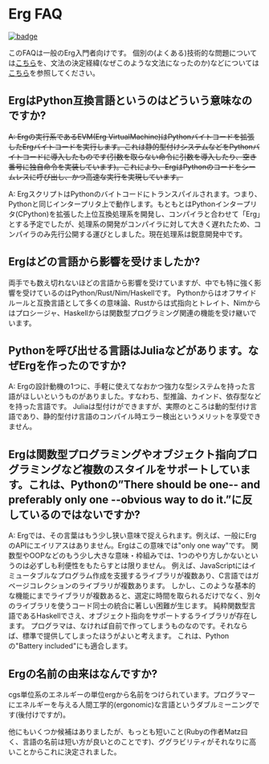 # Erg FAQ

[![badge](https://img.shields.io/endpoint.svg?url=https%3A%2F%2Fgezf7g7pd5.execute-api.ap-northeast-1.amazonaws.com%2Fdefault%2Fsource_up_to_date%3Fowner%3Derg-lang%26repos%3Derg%26ref%3Dmain%26path%3Ddoc/EN/faq_general.md%26commit_hash%3D521426cba21ed8b6eae5aff965dd14ef99af1228)](https://gezf7g7pd5.execute-api.ap-northeast-1.amazonaws.com/default/source_up_to_date?owner=erg-lang&repos=erg&ref=main&path=doc/EN/faq_general.md&commit_hash=521426cba21ed8b6eae5aff965dd14ef99af1228)

このFAQは一般のErg入門者向けです。
個別の(よくある)技術的な問題については[こちら](./faq_technical.md)を、文法の決定経緯(なぜこのような文法になったのか)などについては
[こちら](./dev_guide/why.md)を参照してください。

## ErgはPython互換言語というのはどういう意味なのですか?

~~A: Ergの実行系であるEVM(Erg VirtualMachine)はPythonバイトコードを拡張したErgバイトコードを実行します。これは静的型付けシステムなどをPythonバイトコードに導入したものです(引数を取らない命令に引数を導入したり、空き番号に独自命令を実装しています)。これにより、ErgはPythonのコードをシームレスに呼び出し、かつ高速な実行を実現しています。~~

A: ErgスクリプトはPythonのバイトコードにトランスパイルされます。つまり、Pythonと同じインタープリタ上で動作します。もともとはPythonインタープリタ(CPython)を拡張した上位互換処理系を開発し、コンパイラと合わせて「Erg」とする予定でしたが、処理系の開発がコンパイラに対して大きく遅れたため、コンパイラのみ先行公開する運びとしました。現在処理系は鋭意開発中です。

## Ergはどの言語から影響を受けましたか?

両手でも数え切れないほどの言語から影響を受けていますが、中でも特に強く影響を受けているのはPython/Rust/Nim/Haskellです。
Pythonからはオフサイドルールと互換言語として多くの意味論、Rustからは式指向とトレイト、Nimからはプロシージャ、Haskellからは関数型プログラミング関連の機能を受け継いでいます。

## Pythonを呼び出せる言語はJuliaなどがあります。なぜErgを作ったのですか?

A: Ergの設計動機の1つに、手軽に使えてなおかつ強力な型システムを持った言語がほしいというものがありました。すなわち、型推論、カインド、依存型などを持った言語です。
Juliaは型付けができますが、実際のところは動的型付け言語であり、静的型付け言語のコンパイル時エラー検出というメリットを享受できません。

## Ergは関数型プログラミングやオブジェクト指向プログラミングなど複数のスタイルをサポートしています。これは、Pythonの”There should be one-- and preferably only one --obvious way to do it.”に反しているのではないですか?

A: Ergでは、その言葉はもう少し狭い意味で捉えられます。例えば、一般にErgのAPIにエイリアスはありません。Ergはこの意味では"only one way"です。
関数型やOOPなどのもう少し大きな意味・枠組みでは、1つのやり方しかないというのは必ずしも利便性をもたらすとは限りません。
例えば、JavaScriptにはイミュータブルなプログラム作成を支援するライブラリが複数あり、C言語ではガベージコレクションのライブラリが複数あります。
しかし、このような基本的な機能にまでライブラリが複数あると、選定に時間を取られるだけでなく、別々のライブラリを使うコード同士の統合に著しい困難が生じます。
純粋関数型言語であるHaskellでさえ、オブジェクト指向をサポートするライブラリが存在します。
プログラマは、なければ自前で作ってしまうものなのです。それならば、標準で提供してしまったほうがよいと考えます。
これは、Pythonの"Battery included"にも適合します。

## Ergの名前の由来はなんですか?

cgs単位系のエネルギーの単位ergから名前をつけられています。プログラマーにエネルギーを与える人間工学的(ergonomic)な言語というダブルミーニングです(後付けですが)。

他にもいくつか候補はありましたが、もっとも短いこと(Rubyの作者Matz曰く、言語の名前は短い方が良いとのことです)、ググラビリティがそれなりに高いことからこれに決定されました。
